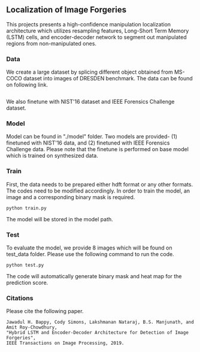 
## Localization of Image Forgeries
This projects presents a high-confidence  manipulation localization architecture which utilizes resampling features, Long-Short Term Memory (LSTM) cells, and encoder-decoder network to segment out manipulated regions from non-manipulated ones. 

### Data
We create a large dataset by splicing different object obtained from MS-COCO dataset into images of DRESDEN benchmark. The data can be found on following link.
```

```
We also finetune with NIST'16 dataset and IEEE Forensics Challenge dataset. 


### Model
Model can be found in "./model" folder. Two models are provided- (1) finetuned with NIST'16 data, and (2) finetuned with IEEE Forensics Challenge data. Please note that the finetune is performed on base model which is trained on synthesized data.

### Train
First, the data needs to be prepared either hdft format or any other formats. The codes need to be modified accordingly. In order to train the model, an image and a corresponding binary mask is required.   

```
python train.py
```
The model will be stored in the model path. 

### Test
To evaluate the model, we provide 8 images which will be found on test_data folder. Please use the following command to run the code. 
```
python test.py

```
The code will automatically generate binary mask and heat map for the prediction score.


### Citations
Please cite the following paper. 
```
Jawadul H. Bappy, Cody Simons, Lakshmanan Nataraj, B.S. Manjunath, and Amit Roy-Chowdhury, 
"Hybrid LSTM and Encoder-Decoder Architecture for Detection of Image Forgeries", 
IEEE Transactions on Image Processing, 2019.
```

